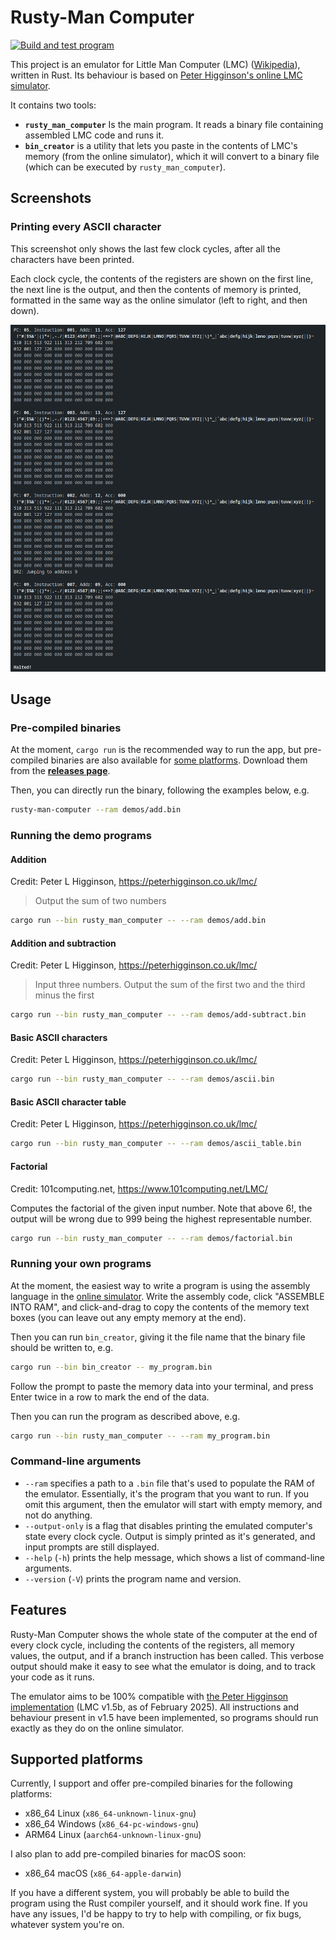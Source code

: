 # Rusty-Man Computer

[![Build and test program](https://github.com/RandomSearch18/rusty_man_computer/actions/workflows/build.yml/badge.svg)](https://github.com/RandomSearch18/rusty_man_computer/actions/workflows/build.yml)

This project is an emulator for Little Man Computer (LMC) ([Wikipedia](https://en.wikipedia.org/wiki/Little_man_computer)), written in Rust. Its behaviour is based on [Peter Higginson's online LMC simulator](https://peterhigginson.co.uk/lmc/).

It contains two tools:

- **`rusty_man_computer`** Is the main program. It reads a binary file containing assembled LMC code and runs it.
- **`bin_creator`** is a utility that lets you paste in the contents of LMC's memory (from the online simulator), which it will convert to a binary file (which can be executed by `rusty_man_computer`).

## Screenshots

### Printing every ASCII character

This screenshot only shows the last few clock cycles, after all the characters have been printed.

Each clock cycle, the contents of the registers are shown on the first line, the next line is the output, and then the contents of memory is printed, formatted in the same way as the online simulator (left to right, and then down).

![Screenshot of some of the output from the emulator running in a terminal](assets/terminal-demo-1.png)

## Usage

### Pre-compiled binaries

At the moment, `cargo run` is the recommended way to run the app, but pre-compiled binaries are also available for [some platforms](#supported-platforms). Download them from the **[releases page](https://github.com/RandomSearch18/rusty_man_computer/releases/latest)**.

Then, you can directly run the binary, following the examples below, e.g.

```sh
rusty-man-computer --ram demos/add.bin
```

### Running the demo programs

#### Addition

Credit: Peter L Higginson, <https://peterhigginson.co.uk/lmc/>

> Output the sum of two numbers

```bash
cargo run --bin rusty_man_computer -- --ram demos/add.bin
```

#### Addition and subtraction

Credit: Peter L Higginson, <https://peterhigginson.co.uk/lmc/>

> Input three numbers.
> Output the sum of the first two
> and the third minus the first

```bash
cargo run --bin rusty_man_computer -- --ram demos/add-subtract.bin
```

#### Basic ASCII characters

Credit: Peter L Higginson, <https://peterhigginson.co.uk/lmc/>

```bash
cargo run --bin rusty_man_computer -- --ram demos/ascii.bin
```

#### Basic ASCII character table

Credit: Peter L Higginson, <https://peterhigginson.co.uk/lmc/>

```bash
cargo run --bin rusty_man_computer -- --ram demos/ascii_table.bin
```

#### Factorial

Credit: 101computing.net, <https://www.101computing.net/LMC/>

Computes the factorial of the given input number. Note that above $6!$, the output will be wrong due to 999 being the highest representable number.

```bash
cargo run --bin rusty_man_computer -- --ram demos/factorial.bin
```

### Running your own programs

At the moment, the easiest way to write a program is using the assembly language in the [online simulator](https://peterhigginson.co.uk/lmc/). Write the assembly code, click "ASSEMBLE INTO RAM", and click-and-drag to copy the contents of the memory text boxes (you can leave out any empty memory at the end).

Then you can run `bin_creator`, giving it the file name that the binary file should be written to, e.g.

```bash
cargo run --bin bin_creator -- my_program.bin
```

Follow the prompt to paste the memory data into your terminal, and press Enter twice in a row to mark the end of the data.

Then you can run the program as described above, e.g.

```bash
cargo run --bin rusty_man_computer -- --ram my_program.bin
```

### Command-line arguments

- `--ram` specifies a path to a `.bin` file that's used to populate the RAM of the emulator. Essentially, it's the program that you want to run. If you omit this argument, then the emulator will start with empty memory, and not do anything.
- `--output-only` is a flag that disables printing the emulated computer's state every clock cycle. Output is simply printed as it's generated, and input prompts are still displayed.
- `--help` (`-h`) prints the help message, which shows a list of command-line arguments.
- `--version` (`-V`) prints the program name and version.

## Features

Rusty-Man Computer shows the whole state of the computer at the end of every clock cycle, including the contents of the registers, all memory values, the output, and if a branch instruction has been called. This verbose output should make it easy to see what the emulator is doing, and to track your code as it runs.

The emulator aims to be 100% compatible with [the Peter Higginson implementation](https://peterhigginson.co.uk/lmc/help_new.html) (LMC v1.5b, as of February 2025). All instructions and behaviour present in v1.5 have been implemented, so programs should run exactly as they do on the online simulator.

## Supported platforms

Currently, I support and offer pre-compiled binaries for the following platforms:

- x86_64 Linux (`x86_64-unknown-linux-gnu`)
- x86_64 Windows (`x86_64-pc-windows-gnu`)
- ARM64 Linux (`aarch64-unknown-linux-gnu`)

I also plan to add pre-compiled binaries for macOS soon:

- x86_64 macOS (`x86_64-apple-darwin`)

If you have a different system, you will probably be able to build the program using the Rust compiler yourself, and it should work fine. If you have any issues, I'd be happy to try to help with compiling, or fix bugs, whatever system you're on.
